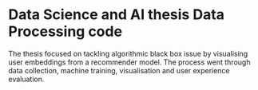 # Data Science and AI thesis Data Processing code 

The thesis focused on tackling algorithmic black box issue by visualising user embeddings from a recommender model. The process went through data collection, machine training, visualisation and user experience evaluation.
